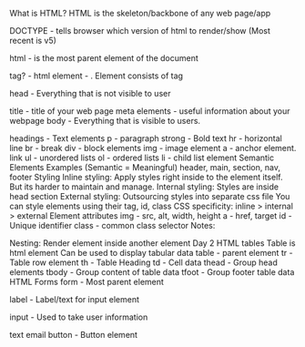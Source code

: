 What is HTML?
HTML is the skeleton/backbone of any web page/app

DOCTYPE - tells browser which version of html to render/show (Most recent is v5)

html - is the most parent element of the document

tag? - html element - <html></html>. Element consists of tag

head - Everything that is not visible to user

title - title of your web page
meta elements - useful information about your webpage
body - Everything that is visible to users.

headings - Text elements
p - paragraph
strong - Bold text
hr - horizontal line
br - break
div - block elements
img - image element
a - anchor element. link
ul - unordered lists
ol - ordered lists
li - child list element
Semantic Elements Examples (Semantic = Meaningful)
header, main, section, nav, footer
Styling
Inline styling: Apply styles right inside to the element itself. But its harder to maintain and manage.
Internal styling: Styles are inside head section
External styling: Outsourcing styles into separate css file
You can style elements using their tag, id, class
CSS specificity: inline > internal > external
Element attributes
img - src, alt, width, height
a - href, target
id - Unique identifier
class - common class selector
Notes:

Nesting: Render element inside another element
Day 2
HTML tables
Table is html element
Can be used to display tabular data
table - parent element
tr - Table row element
th - Table Heading
td - Cell data
thead - Group head elements
tbody - Group content of table data
tfoot - Group footer table data
HTML Forms
form - Most parent element

label - Label/text for input element

input - Used to take user information

text
email
button - Button element
